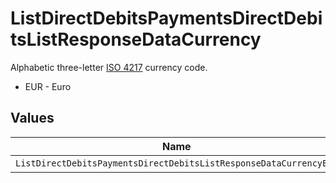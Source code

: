 # ListDirectDebitsPaymentsDirectDebitsListResponseDataCurrency

Alphabetic three-letter [ISO 4217](https://en.wikipedia.org/wiki/ISO_4217) currency code.
* EUR - Euro


## Values

| Name                                                              | Value                                                             |
| ----------------------------------------------------------------- | ----------------------------------------------------------------- |
| `ListDirectDebitsPaymentsDirectDebitsListResponseDataCurrencyEur` | EUR                                                               |